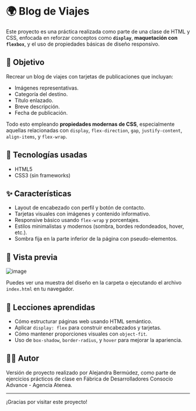# 🌍 Blog de Viajes

Este proyecto es una práctica realizada como parte de una clase de HTML y CSS, enfocada en reforzar conceptos como **`display`**, **maquetación con `flexbox`**, y el uso de propiedades básicas de diseño responsivo.

## 🧠 Objetivo

Recrear un blog de viajes con tarjetas de publicaciones que incluyan:
- Imágenes representativas.
- Categoría del destino.
- Título enlazado.
- Breve descripción.
- Fecha de publicación.

Todo esto empleando **propiedades modernas de CSS**, especialmente aquellas relacionadas con `display`, `flex-direction`, `gap`, `justify-content`, `align-items`, y `flex-wrap`.

## 📄 Tecnologías usadas

- HTML5
- CSS3 (sin frameworks)

## ✨ Características

- Layout de encabezado con perfil y botón de contacto.
- Tarjetas visuales con imágenes y contenido informativo.
- Responsive básico usando `flex-wrap` y porcentajes.
- Estilos minimalistas y modernos (sombra, bordes redondeados, hover, etc.).
- Sombra fija en la parte inferior de la página con pseudo-elementos.

## 📸 Vista previa
![image](https://github.com/user-attachments/assets/05d4be37-9e5e-4a02-865e-b182e064e12b)

Puedes ver una muestra del diseño en la carpeta o ejecutando el archivo `index.html` en tu navegador.

## 🧪 Lecciones aprendidas

- Cómo estructurar páginas web usando HTML semántico.
- Aplicar `display: flex` para construir encabezados y tarjetas.
- Cómo mantener proporciones visuales con `object-fit`.
- Uso de `box-shadow`, `border-radius`, y `hover` para mejorar la apariencia.

## 🧑‍💻 Autor

Versión de proyecto realizado por Alejandra Bermúdez, como parte de ejercicios prácticos de clase en Fábrica de Desarrolladores Consocio Advance - Agencia Atenea.

---

¡Gracias por visitar este proyecto!
